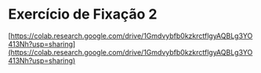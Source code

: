 # Exercício de Fixação 2

[https://colab.research.google.com/drive/1Gmdvybfb0kzkrctflgyAQBLg3YO413Nh?usp=sharing](https://colab.research.google.com/drive/1Gmdvybfb0kzkrctflgyAQBLg3YO413Nh?usp=sharing)

